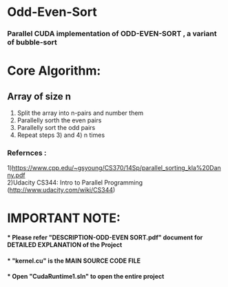 # Odd-Even-Sort
### Parallel CUDA implementation of ODD-EVEN-SORT , a variant of bubble-sort



# Core Algorithm:
## Array of size n
1. Split the array into n-pairs and number them
2. Parallelly sorth the even pairs 
3. Parallelly sort the odd pairs
4. Repeat steps 3) and 4) n times 

### Refernces :
  1)https://www.cpp.edu/~gsyoung/CS370/14Sp/parallel_sorting_kla%20Danny.pdf    
  2)Udacity CS344: Intro to Parallel Programming (http://www.udacity.com/wiki/CS344)


# IMPORTANT NOTE:
  #### * Please refer "DESCRIPTION-ODD-EVEN SORT.pdf" document for DETAILED EXPLANATION of the Project
  #### * "kernel.cu" is the MAIN SOURCE CODE FILE
  #### * Open "CudaRuntime1.sln" to open the entire project
